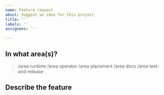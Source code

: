 ```yaml
---
name: Feature request
about: Suggest an idea for this project
title: ''
labels: ''
assignees: ''

---
```


## In what area(s)?

<!-- Remove the '> ' to select -->

> /area runtime
> /area operator
> /area placement
> /area docs
> /area test-and-release

## Describe the feature
<!-- Please also discuss possible business value -->
